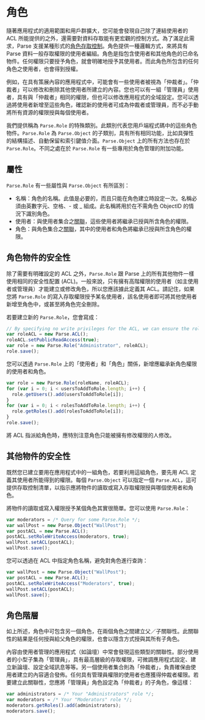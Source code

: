 # 角色

隨著應用程式的適用範圍和用戶群擴大，您可能會發現自己除了連結使用者的 ACL 所能提供的之外，還需要對資料存取能有更宏觀的控制方式。為了滿足此需求，Parse 支援某種形式的[角色存取控制](http://en.wikipedia.org/wiki/Role-based_access_control)。角色提供一種邏輯方式，來將具有 Parse 資料一般存取權限的使用者編組。角色是指包含使用者和其他角色的已命名物件。任何權限只要授予角色，就會明確地授予其使用者。而此角色所包含的任何角色之使用者，也會得到授權。

例如，在具有策展內容的應用程式中，可能會有一些使用者被視為「仲裁者」。「仲裁者」可以修改和刪除其他使用者所建立的內容。您也可以有一組「管理員」使用者，具有與「仲裁者」相同的權限，但也可以修改應用程式的全域設定。您可以透過將使用者新增至這些角色，確認新的使用者可成為仲裁者或管理員，而不必手動將所有資源的權限授與每個使用者。

我們提供稱為 `Parse.Role` 的特殊類別。此類別代表您用戶端程式碼中的這些角色物件。`Parse.Role` 為 `Parse.Object` 的子類別，具有所有相同功能，比如具彈性的結構描述、自動保留和索引鍵值介面。`Parse.Object` 上的所有方法也存在於 `Parse.Role`。不同之處在於 `Parse.Role` 有一些專用於角色管理的附加功能。

## 屬性

`Parse.Role` 有一些屬性與 `Parse.Object` 有所區別：

*   名稱：角色的名稱。此值是必要的，而且只能在角色建立時設定一次。名稱必須由英數字元、空格、- 或 _ 組成。此名稱將用於在不需角色 ObjectID 的情況下識別角色。
*   使用者：與使用者集合之[關聯](#objects-pointers)，這些使用者將繼承已授與所含角色的權限。
*   角色：與角色集合之[關聯](#objects-pointers)，其中的使用者和角色將繼承已授與所含角色的權限。

## 角色物件的安全性

除了需要有明確設定的 ACL 之外，`Parse.Role` 跟 Parse 上的所有其他物件一樣使用相同的安全性配置 (ACL)。一般來說，只有擁有高階權限的使用者（如主使用者或管理員）才能建立或修改角色，所以您應該據此定義其 ACL。請記住，如果您將 `Parse.Role` 的寫入存取權限授予某名使用者，該名使用者即可將其他使用者新增至角色中，或甚至將角色完全刪除。

若要建立新的 `Parse.Role`，您會寫成：

```js
// By specifying no write privileges for the ACL, we can ensure the role cannot be altered.
var roleACL = new Parse.ACL();
roleACL.setPublicReadAccess(true);
var role = new Parse.Role("Administrator", roleACL);
role.save();
```

您可以透過 `Parse.Role` 上的「使用者」和「角色」關係，新增應繼承新角色權限的使用者和角色。

```js
var role = new Parse.Role(roleName, roleACL);
for (var i = 0; i < usersToAddToRole.length; i++) {
  role.getUsers().add(usersToAddToRole[i]);
}
for (var i = 0; i < rolesToAddToRole.length; i++) {
  role.getRoles().add(rolesToAddToRole[i]);
}
role.save();
```

將 ACL 指派給角色時，應特別注意角色只能被擁有修改權限的人修改。

## 其他物件的安全性

既然您已建立要用在應用程式中的一組角色，若要利用這組角色，要先用 ACL 定義其使用者所能得到的權限。每個 `Parse.Object` 可以指定一個 `Parse.ACL`，這可提供存取控制清單，以指示應將物件的讀取或寫入存取權限授與哪個使用者和角色。

將物件的讀取或寫入權限授予某個角色其實很簡單。您可以使用 `Parse.Role`：

```js
var moderators = /* Query for some Parse.Role */;
var wallPost = new Parse.Object("WallPost"); 
var postACL = new Parse.ACL();
postACL.setRoleWriteAccess(moderators, true);
wallPost.setACL(postACL);
wallPost.save();
```

您可以透過在 ACL 中指定角色名稱，避免對角色進行查詢：

```js
var wallPost = new Parse.Object("WallPost");
var postACL = new Parse.ACL();
postACL.setRoleWriteAccess("Moderators", true);
wallPost.setACL(postACL);
wallPost.save();
```

## 角色階層

如上所述，角色中可包含另一個角色，在兩個角色之間建立父／子關聯性。此關聯性的結果是任何授與給父角色的權限，也會以隱含方式授與其所有子角色。

內容由使用者管理的應用程式（如論壇）中常會發現這些類型的關聯性。部分使用者的小型子集為「管理員」，具有最高層級的存取權限，可微調應用程式設定、建立新論壇、設定全域訊息等等。另一個使用者集合則為「仲裁者」，負責確保由使用者建立的內容適合發佈。任何具有管理員權限的使用者也應獲得仲裁者權限。若要建立此關聯性，您應將「管理員」角色設定為「仲裁者」的子角色，像這樣：

```js
var administrators = /* Your "Administrators" role */;
var moderators = /* Your "Moderators" role */;
moderators.getRoles().add(administrators);
moderators.save();
```
